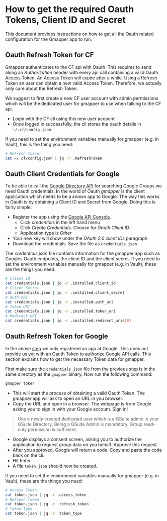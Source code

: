 # How to get the required Oauth Tokens, Client ID and Secret
This document provides instructions on how to get all the Oauth related configuration for the Gmapper app to run.

## Oauth Refresh Token for CF
Gmapper authenticates to the CF api with Oauth. This requires to send along an *Authorization* header with every api call containing a valid Oauth Access Token. An Access Token will expire after a while. Using a Refresh Token an user can obtain a new valid Access Token. Therefore, we actually only care about the Refresh Token.

We suggest to first create a new CF user account with admin permissions which will be the dedicated user for gmapper to use when talking to the CF api.
- Login with the CF cli using this new user account
- Once logged in successfully, the cli stores the oauth details in `~/.cf/config.json`

If you need to set the environment variables manually for gmapper (e.g. in Vault), this is the thing you need:
```bash
# Refresh Token
cat ~/.cf/config.json | jq -r .RefreshToken
```

## Oauth Client Credentials for Google
To be able to call the [Google Directory API](https://developers.google.com/admin-sdk/directory/) for searching Google Groups we need Oauth credentials. In the world of Oauth *gmapper* is the client application which needs to be a *known* app to Google. The way this works in Oauth is by obtaining a Client ID and Secret from Google. Doing this is fairly simple:
- Register the app using the [Google API Console](https://console.developers.google.com/).
  - Click *credentials* in the left hand menu
  - Click *Create Credentials*. Choose for *Oauth Client ID*.
  - Application type is *Other*
- Your new key will show under the *OAuth 2.0 client IDs* paragraph
- Download the credentials. Save the file as `credentials.json`

The *credentials.json* file contains information for the gmapper app such as Googles Oauth endpoints, the client ID and the client secret. If you need to set the environment variables manually for gmapper (e.g. in Vault), these are the things you need:
```bash
# Client ID
cat credentials.json | jq -r .installed.client_id
# Client Secret
cat credentials.json | jq -r .installed.client_secret
# Auth URI
cat credentials.json | jq -r .installed.auth_uri
# Token URI
cat credentials.json | jq -r .installed.token_uri
# Redirect URI
cat credentials.json | jq -r .installed.redirect_uris[0]
```


## Oauth Refresh Token for Google
In the above [step](#oauth-client-credentials-for-google) we only registered an app at Google. This does not provide us yet with an Oauth Token to authorize Google API calls. This section explains how to get the necessary Token data for gmapper.

First make sure the `credentials.json` file from the previous [step](#oauth-client-credentials-for-google) is in the same directory as the `gmapper` binary. Now run the following command:
```bash
gmapper token
```
- This will start the process of obtaining a valid Oauth Token. The gmapper app will ask to open an URL in you browser.
- Copy the URL and open in a browser. The webpage is from Google asking you to sign in with your Google account. Sign in!
> Use a newly created dedicated user which is a GSuite admin in your GSuite Directory. Being a GSuite Admin is mandatory. Group read-only permission is sufficient.
- Google displays a consent screen, asking you to authorize the application to request *group* data on you behalf. Approve this request.
- After you approved, Google will return a code. Copy and paste the code back on the cli.
- Hit Enter
- A file `token.json` should now be created.

If you need to set the environment variables manually for gmapper (e.g. in Vault), these are the things you need:
```bash
# Access Token
cat token.json | jq -r .access_token
# Refresh Token
cat token.json | jq -r .refresh_token
# Token Type
cat token.json | jq -r .token_type
```
